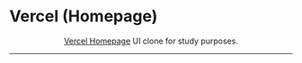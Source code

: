 <h1>
Vercel (Homepage)
</h1>

<p align="center"><a href="https://vercel.com">Vercel Homepage</a> UI clone for study purposes.</p>

<hr>
<img href="![Uploading IMG_20201106_003807_727.jpg…]()
"(https://github.com/onlyLuiz)>
